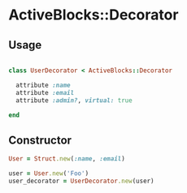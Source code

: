 # ActiveBlocks::Decorator


## Usage
```ruby

class UserDecorator < ActiveBlocks::Decorator

  attribute :name
  attribute :email
  attribute :admin?, virtual: true

end

```

## Constructor
```ruby
User = Struct.new(:name, :email)

user = User.new('Foo')
user_decorator = UserDecorator.new(user)
```
